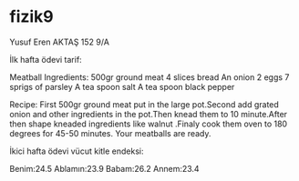 # fizik9
Yusuf Eren AKTAŞ 152 9/A 



İlk hafta ödevi tarif: 

Meatball 
Ingredients:
500gr ground meat
4 slices bread
An onion
2 eggs
7 sprigs of parsley
A tea spoon salt
A tea spoon black pepper

Recipe:
First 500gr ground meat put in the large pot.Second add 
grated onion and other ingredients in the pot.Then knead them to
10 minute.After then shape kneaded ingredients like walnut 
.Finaly cook them oven to 180 degrees for 45-50 minutes.
Your meatballs are ready.



İkici hafta ödevi vücut kitle endeksi: 

Benim:24.5 
Ablamın:23.9 
Babam:26.2 
Annem:23.4
